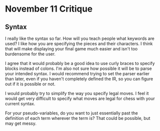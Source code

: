 # November 11 Critique

## Syntax
I really like the syntax so far. How will you teach people what keywords are used?
I like how you are specifying the pieces and their characters. I think that will make
displaying your final game much easier and isn't too burdensome for the user. 

I agree that it would probably be a good idea to use curly braces to specify blocks
instead of colons. I'm also not sure how possible it will be to parse your intended
syntax. I would recommend trying to set the parser earlier than later, even if you 
haven't completely defined the IR, so you can figure out if it is possible or not.

I would probably try to simplify the way you specify legal moves. I feel it would get
very difficult to specify what moves are legal for chess with your current syntax. 

For your pseudo-variables, do you want to just essentially past the definition of each 
term wherever the term is? That could be possible, but may get messy. 



